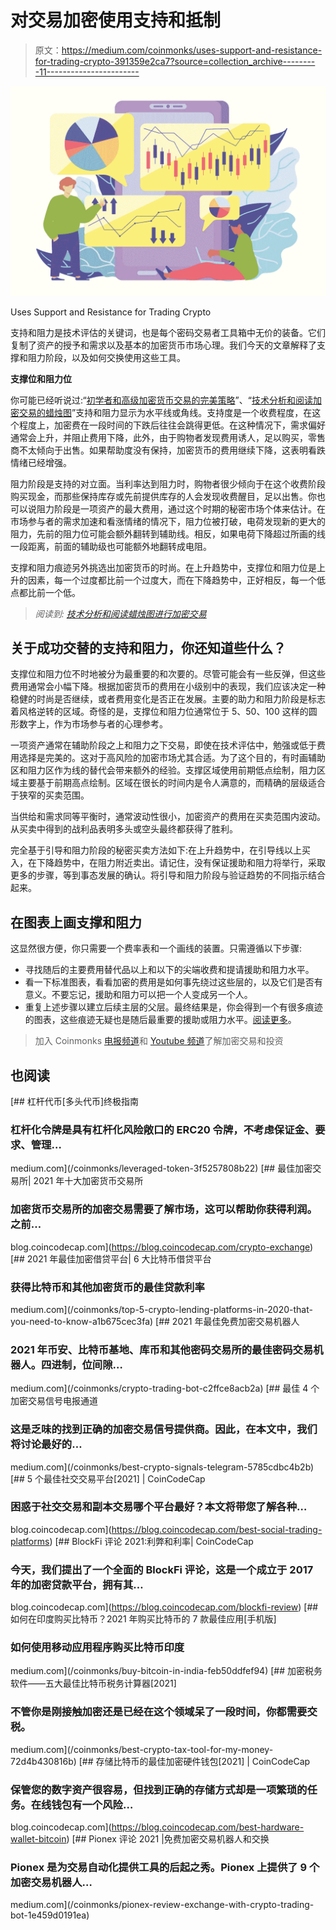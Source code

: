 # 对交易加密使用支持和抵制

> 原文：<https://medium.com/coinmonks/uses-support-and-resistance-for-trading-crypto-391359e2ca7?source=collection_archive---------11----------------------->

![](img/01a6ecaf2697e7a80963f3a8995f1409.png)

Uses Support and Resistance for Trading Crypto

支持和阻力是技术评估的关键词，也是每个密码交易者工具箱中无价的装备。它们复制了资产的授予和需求以及基本的加密货币市场心理。我们今天的文章解释了支撑和阻力阶段，以及如何交换使用这些工具。

**支撑位和阻力位**

你可能已经听说过:“[初学者和高级加密货币交易的完美策略](https://cryptoworldfinace.blogspot.com/2021/11/perfect-strategy-cryptocurrency-trading.html)”、“[技术分析和阅读加密交易的蜡烛图](https://cryptoworldfinace.blogspot.com/2021/11/technical-analysis-and-read-candlestick.html)”支持和阻力显示为水平线或角线。支持度是一个收费程度，在这个程度上，加密费在一段时间的下跌后往往会跳得更低。在这种情况下，需求偏好通常会上升，并阻止费用下降，此外，由于购物者发现费用诱人，足以购买，零售商不太倾向于出售。如果帮助度没有保持，加密货币的费用继续下降，这表明看跌情绪已经增强。

阻力阶段是支持的对立面。当利率达到阻力时，购物者很少倾向于在这个收费阶段购买现金，而那些保持库存或先前提供库存的人会发现收费醒目，足以出售。你也可以说阻力阶段是一项资产的最大费用，通过这个时期的秘密市场个体来估计。在市场参与者的需求加速和看涨情绪的情况下，阻力位被打破，电荷发现新的更大的阻力，先前的阻力位可能会额外翻转到辅助线。相反，如果电荷下降超过所画的线一段距离，前面的辅助级也可能额外地翻转成电阻。

支撑和阻力痕迹另外挑选出加密货币的时尚。在上升趋势中，支撑位和阻力位是上升的因素，每一个过度都比前一个过度大，而在下降趋势中，正好相反，每一个低点都比前一个低。

> *阅读到:* [*技术分析和阅读蜡烛图进行加密交易*](https://cryptoworldfinace.blogspot.com/2021/11/technical-analysis-and-read-candlestick.html)

## **关于成功交替的支持和阻力，你还知道些什么？**

支撑位和阻力位不时地被分为最重要的和次要的。尽管可能会有一些反弹，但这些费用通常会小幅下降。根据加密货币的费用在小级别中的表现，我们应该决定一种稳健的时尚是否继续，或者费用变化是否正在发展。主要的助力和阻力阶段是标志着风格逆转的区域。奇怪的是，支撑位和阻力位通常位于 5、50、100 这样的圆形数字上，作为市场参与者的心理参考。

一项资产通常在辅助阶段之上和阻力之下交易，即使在技术评估中，勉强或低于费用选择是完美的。这对于高风险的加密市场尤其合适。为了这个目的，有时画辅助区和阻力区作为线的替代会带来额外的经验。支撑区域使用前期低点绘制，阻力区域主要基于前期高点绘制。区域在很长的时间内是令人满意的，而精确的层级适合于狭窄的买卖范围。

当供给和需求同等平衡时，通常波动性很小，加密资产的费用在买卖范围内波动。从买卖中得到的战利品表明多头或空头最终都获得了胜利。

完全基于引导和阻力阶段的秘密买卖方法如下:在上升趋势中，在引导线以上买入，在下降趋势中，在阻力附近卖出。请记住，没有保证援助和阻力将举行，采取更多的步骤，等到事态发展的确认。将引导和阻力阶段与验证趋势的不同指示结合起来。

## **在图表上画支撑和阻力**

这显然很方便，你只需要一个费率表和一个画线的装置。只需遵循以下步骤:

*   寻找随后的主要费用替代品以上和以下的尖端收费和提请援助和阻力水平。
*   看一下标准图表，看看加密的费用是如何事先绕过这些层的，以及它们是否有意义。不要忘记，援助和阻力可以把一个人变成另一个人。
*   重复上述步骤以建立后续主层的父层。最终结果是，你会得到一个有很多痕迹的图表，这些痕迹无疑也是随后最重要的援助或阻力水平。[阅读更多](https://cryptoworldfinace.blogspot.com/2021/12/uses-support-and-resistance-for-trading.html)。

> 加入 Coinmonks [电报频道](https://t.me/coincodecap)和 [Youtube 频道](https://www.youtube.com/c/coinmonks/videos)了解加密交易和投资

## 也阅读

[](/coinmonks/leveraged-token-3f5257808b22) [## 杠杆代币[多头代币]终极指南

### 杠杆化令牌是具有杠杆化风险敞口的 ERC20 令牌，不考虑保证金、要求、管理…

medium.com](/coinmonks/leveraged-token-3f5257808b22) [](https://blog.coincodecap.com/crypto-exchange) [## 最佳加密交易所| 2021 年十大加密货币交易所

### 加密货币交易所的加密交易需要了解市场，这可以帮助你获得利润。之前…

blog.coincodecap.com](https://blog.coincodecap.com/crypto-exchange) [](/coinmonks/top-5-crypto-lending-platforms-in-2020-that-you-need-to-know-a1b675cec3fa) [## 2021 年最佳加密借贷平台| 6 大比特币借贷平台

### 获得比特币和其他加密货币的最佳贷款利率

medium.com](/coinmonks/top-5-crypto-lending-platforms-in-2020-that-you-need-to-know-a1b675cec3fa) [](/coinmonks/crypto-trading-bot-c2ffce8acb2a) [## 2021 年最佳免费加密交易机器人

### 2021 年币安、比特币基地、库币和其他密码交易所的最佳密码交易机器人。四进制，位间隙…

medium.com](/coinmonks/crypto-trading-bot-c2ffce8acb2a) [](/coinmonks/best-crypto-signals-telegram-5785cdbc4b2b) [## 最佳 4 个加密交易信号电报通道

### 这是乏味的找到正确的加密交易信号提供商。因此，在本文中，我们将讨论最好的…

medium.com](/coinmonks/best-crypto-signals-telegram-5785cdbc4b2b) [](https://blog.coincodecap.com/best-social-trading-platforms) [## 5 个最佳社交交易平台[2021] | CoinCodeCap

### 困惑于社交交易和副本交易哪个平台最好？本文将带您了解各种…

blog.coincodecap.com](https://blog.coincodecap.com/best-social-trading-platforms) [](https://blog.coincodecap.com/blockfi-review) [## BlockFi 评论 2021:利弊和利率| CoinCodeCap

### 今天，我们提出了一个全面的 BlockFi 评论，这是一个成立于 2017 年的加密贷款平台，拥有其…

blog.coincodecap.com](https://blog.coincodecap.com/blockfi-review) [](/coinmonks/buy-bitcoin-in-india-feb50ddfef94) [## 如何在印度购买比特币？2021 年购买比特币的 7 款最佳应用[手机版]

### 如何使用移动应用程序购买比特币印度

medium.com](/coinmonks/buy-bitcoin-in-india-feb50ddfef94) [](/coinmonks/best-crypto-tax-tool-for-my-money-72d4b430816b) [## 加密税务软件——五大最佳比特币税务计算器[2021]

### 不管你是刚接触加密还是已经在这个领域呆了一段时间，你都需要交税。

medium.com](/coinmonks/best-crypto-tax-tool-for-my-money-72d4b430816b) [](https://blog.coincodecap.com/best-hardware-wallet-bitcoin) [## 存储比特币的最佳加密硬件钱包[2021] | CoinCodeCap

### 保管您的数字资产很容易，但找到正确的存储方式却是一项繁琐的任务。在线钱包有一个风险…

blog.coincodecap.com](https://blog.coincodecap.com/best-hardware-wallet-bitcoin) [](/coinmonks/pionex-review-exchange-with-crypto-trading-bot-1e459d0191ea) [## Pionex 评论 2021 |免费加密交易机器人和交换

### Pionex 是为交易自动化提供工具的后起之秀。Pionex 上提供了 9 个加密交易机器人…

medium.com](/coinmonks/pionex-review-exchange-with-crypto-trading-bot-1e459d0191ea)